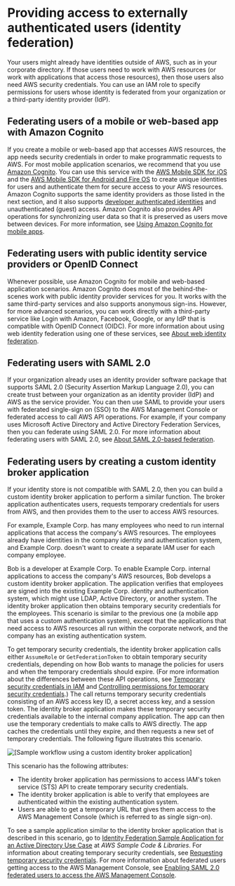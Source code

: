 # Providing access to externally authenticated users \(identity federation\)<a name="id_roles_common-scenarios_federated-users"></a>

Your users might already have identities outside of AWS, such as in your corporate directory\. If those users need to work with AWS resources \(or work with applications that access those resources\), then those users also need AWS security credentials\. You can use an IAM role to specify permissions for users whose identity is federated from your organization or a third\-party identity provider \(IdP\)\.

## Federating users of a mobile or web\-based app with Amazon Cognito<a name="id_roles_common-scenarios_federated-users-cognito"></a>

If you create a mobile or web\-based app that accesses AWS resources, the app needs security credentials in order to make programmatic requests to AWS\. For most mobile application scenarios, we recommend that you use [Amazon Cognito](https://aws.amazon.com/cognito/)\. You can use this service with the [AWS Mobile SDK for iOS](https://aws.amazon.com/sdkforios/) and the [AWS Mobile SDK for Android and Fire OS](https://aws.amazon.com/sdkforandroid/) to create unique identities for users and authenticate them for secure access to your AWS resources\. Amazon Cognito supports the same identity providers as those listed in the next section, and it also supports [developer authenticated identities](http://aws.amazon.com/blogs/mobile/amazon-cognito-announcing-developer-authenticated-identities) and unauthenticated \(guest\) access\. Amazon Cognito also provides API operations for synchronizing user data so that it is preserved as users move between devices\. For more information, see [Using Amazon Cognito for mobile apps](id_roles_providers_oidc_cognito.md)\. 

## Federating users with public identity service providers or OpenID Connect<a name="id_roles_common-scenarios_federated-users-openId"></a>

Whenever possible, use Amazon Cognito for mobile and web\-based application scenarios\. Amazon Cognito does most of the behind\-the\-scenes work with public identity provider services for you\. It works with the same third\-party services and also supports anonymous sign\-ins\. However, for more advanced scenarios, you can work directly with a third\-party service like Login with Amazon, Facebook, Google, or any IdP that is compatible with OpenID Connect \(OIDC\)\. For more information about using web identity federation using one of these services, see [About web identity federation](id_roles_providers_oidc.md)\.

## Federating users with SAML 2\.0<a name="id_roles_common-scenarios_federated-users-saml20"></a>

If your organization already uses an identity provider software package that supports SAML 2\.0 \(Security Assertion Markup Language 2\.0\), you can create trust between your organization as an identity provider \(IdP\) and AWS as the service provider\. You can then use SAML to provide your users with federated single\-sign on \(SSO\) to the AWS Management Console or federated access to call AWS API operations\. For example, if your company uses Microsoft Active Directory and Active Directory Federation Services, then you can federate using SAML 2\.0\. For more information about federating users with SAML 2\.0, see [About SAML 2\.0\-based federation](id_roles_providers_saml.md)\.

## Federating users by creating a custom identity broker application<a name="id_roles_common-scenarios_federated-users-idbroker"></a>

If your identity store is not compatible with SAML 2\.0, then you can build a custom identity broker application to perform a similar function\. The broker application authenticates users, requests temporary credentials for users from AWS, and then provides them to the user to access AWS resources\. 

For example, Example Corp\. has many employees who need to run internal applications that access the company's AWS resources\. The employees already have identities in the company identity and authentication system, and Example Corp\. doesn't want to create a separate IAM user for each company employee\.

Bob is a developer at Example Corp\. To enable Example Corp\. internal applications to access the company's AWS resources, Bob develops a custom identity broker application\. The application verifies that employees are signed into the existing Example Corp\. identity and authentication system, which might use LDAP, Active Directory, or another system\. The identity broker application then obtains temporary security credentials for the employees\. This scenario is similar to the previous one \(a mobile app that uses a custom authentication system\), except that the applications that need access to AWS resources all run within the corporate network, and the company has an existing authentication system\.

To get temporary security credentials, the identity broker application calls either `AssumeRole` or `GetFederationToken` to obtain temporary security credentials, depending on how Bob wants to manage the policies for users and when the temporary credentials should expire\. \(For more information about the differences between these API operations, see [Temporary security credentials in IAM](id_credentials_temp.md) and [Controlling permissions for temporary security credentials](id_credentials_temp_control-access.md)\.\) The call returns temporary security credentials consisting of an AWS access key ID, a secret access key, and a session token\. The identity broker application makes these temporary security credentials available to the internal company application\. The app can then use the temporary credentials to make calls to AWS directly\. The app caches the credentials until they expire, and then requests a new set of temporary credentials\. The following figure illustrates this scenario\.

![\[Sample workflow using a custom identity broker application\]](http://docs.aws.amazon.com/IAM/latest/UserGuide/images/enterprise-authentication-with-identity-broker-application.diagram.png)

This scenario has the following attributes:
+ The identity broker application has permissions to access IAM's token service \(STS\) API to create temporary security credentials\.
+ The identity broker application is able to verify that employees are authenticated within the existing authentication system\.
+ Users are able to get a temporary URL that gives them access to the AWS Management Console \(which is referred to as single sign\-on\)\.

To see a sample application similar to the identity broker application that is described in this scenario, go to [Identity Federation Sample Application for an Active Directory Use Case](https://aws.amazon.com/code/1288653099190193) at *AWS Sample Code & Libraries*\. For information about creating temporary security credentials, see [Requesting temporary security credentials](id_credentials_temp_request.md)\. For more information about federated users getting access to the AWS Management Console, see [Enabling SAML 2\.0 federated users to access the AWS Management Console](id_roles_providers_enable-console-saml.md)\.